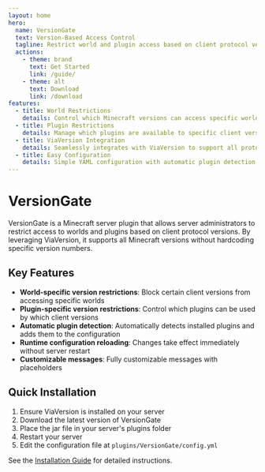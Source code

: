```yaml
---
layout: home
hero:
  name: VersionGate
  text: Version-Based Access Control
  tagline: Restrict world and plugin access based on client protocol version
  actions:
    - theme: brand
      text: Get Started
      link: /guide/
    - theme: alt
      text: Download
      link: /download
features:
  - title: World Restrictions
    details: Control which Minecraft versions can access specific worlds
  - title: Plugin Restrictions
    details: Manage which plugins are available to specific client versions
  - title: ViaVersion Integration
    details: Seamlessly integrates with ViaVersion to support all protocol versions
  - title: Easy Configuration
    details: Simple YAML configuration with automatic plugin detection
---
```


# VersionGate

VersionGate is a Minecraft server plugin that allows server administrators to restrict access to worlds and plugins based on client protocol versions. By leveraging ViaVersion, it supports all Minecraft versions without hardcoding specific version numbers.

## Key Features

- **World-specific version restrictions**: Block certain client versions from accessing specific worlds
- **Plugin-specific version restrictions**: Control which plugins can be used by which client versions
- **Automatic plugin detection**: Automatically detects installed plugins and adds them to the configuration
- **Runtime configuration reloading**: Changes take effect immediately without server restart
- **Customizable messages**: Fully customizable messages with placeholders

## Quick Installation

1. Ensure ViaVersion is installed on your server
2. Download the latest version of VersionGate
3. Place the jar file in your server's plugins folder
4. Restart your server
5. Edit the configuration file at `plugins/VersionGate/config.yml`

See the [Installation Guide](/guide/installation) for detailed instructions. 